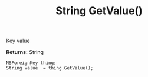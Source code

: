 ﻿---
uid: crmscript_ref_NSForeignKey_GetValue
title: String GetValue()
intellisense: NSForeignKey.GetValue
keywords: NSForeignKey, GetValue
so.topic: reference
---

Key value

**Returns:** String


```crmscript
NSForeignKey thing;
String value  = thing.GetValue();
```


